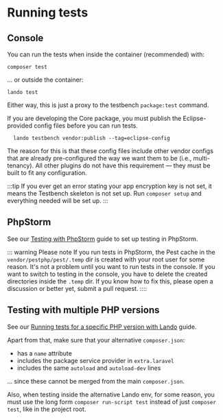 # Running tests

## Console
You can run the tests when inside the container (recommended) with:
```shell
composer test
```
... or outside the container:
```shell
lando test
```
Either way, this is just a proxy to the testbench `package:test` command.

If you are developing the Core package, you must publish the Eclipse-provided config files before you can run tests.
```shell
  lando testbench vendor:publish --tag=eclipse-config
```
The reason for this is that these config files include other vendor configs that are already pre-configured the way we want them to be (i.e., multi-tenancy). All other plugins do not have this requirement — they must be built to fit any configuration.

:::tip
If you ever get an error stating your app encryption key is not set, it means the Testbench skeleton is not set up. Run `composer setup` and everything needed will be set up.
:::

## PhpStorm
See our [Testing with PhpStorm](https://github.com/DataLinx/php-package-template/blob/main/docs/Testing%20with%20PhpStorm.md) guide to set up testing in PhpStorm.

::: warning Please note
If you run tests in PhpStorm, the Pest cache in the `vendor/pestphp/pest/.temp` dir is created with your root user for some reason. It's not a problem until you want to run tests in the console. If you want to switch to testing in the console, you have to delete the created directories inside the `.temp` dir.
If you know how to fix this, please open a discussion or better yet, submit a pull request.
::::

## Testing with multiple PHP versions
See our [Running tests for a specific PHP version with Lando](https://github.com/DataLinx/php-package-template/blob/main/docs/Running%20tests%20for%20a%20specific%20PHP%20version.md#running-tests-for-a-specific-php-version-with-lando) guide.

Apart from that, make sure that your alternative `composer.json`:
* has a `name` attribute
* includes the package service provider in `extra.laravel`
* includes the same `autoload` and `autoload-dev` lines

... since these cannot be merged from the main `composer.json`.

Also, when testing inside the alternative Lando env, for some reason, you must use the long form `composer run-script test` instead of just `composer test`, like in the project root.
